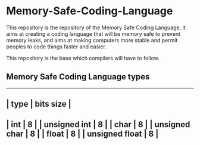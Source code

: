 # Memory-Safe-Coding-Language
This repository is the repository of the Memory Safe Coding Language, it aims at creating a coding language that will be memory safe to prevent memory leaks, and aims at making computers more stable and permit peoples to code things faster and easier.

This repository is the base which compilers will have to follow.

## Memory Safe Coding Language types

---------------------------------------
| type             | bits size        |
---------------------------------------
| int              | 8                |
| unsigned int     | 8                |
| char             | 8                |
| unsigned char    | 8                |
| float            | 8                |
| unsigned float   | 8                |
---------------------------------------
